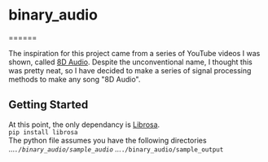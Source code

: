 # binary_audio  
======  

The inspiration for this project came from a series of YouTube videos I was
shown, called [8D Audio](https://www.youtube.com/channel/UCrRpYEytIHGyDgNWO6VbHlQ/videos "Check it out!").  Despite the unconventional name, I thought this was pretty neat, so I have decided to make a series of signal processing methods to make any song "8D Audio".

## Getting Started  
At this point, the only dependancy is [Librosa](https://librosa.github.io/librosa/index.html).  
`pip install librosa`  
The python file assumes you have the following directories  
...*`./binary_audio/sample_audio`
...*`./binary_audio/sample_output`
